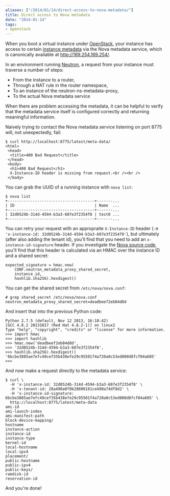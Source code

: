 ```yaml
---
aliases: ["/2014/01/14/direct-access-to-nova-metadata/"]
title: Direct access to Nova metadata
date: "2014-01-14"
tags:
- openstack
---
```


When you boot a virtual instance under [OpenStack][], your instance
has access to certain [instance metadata][] via the Nova metadata service,
which is canonically available at <http://169.254.169.254/>.

In an environment running [Neutron][], a request from your instance
must traverse a number of steps:

- From the instance to a router,
- Through a NAT rule in the router namespace, 
- To an instance of the neutron-ns-metadata-proxy,
- To the actual Nova metadata service

When there are problem accessing the metadata, it can be helpful to
verify that the metadata service itself is configured correctly and
returning meaningful information.

<!-- more -->

Naively trying to contact the Nova metadata service listening on port
8775 will, not unexpectedly, fail:

    $ curl http://localhost:8775/latest/meta-data/
    <html>
     <head>
      <title>400 Bad Request</title>
     </head>
     <body>
      <h1>400 Bad Request</h1>
      X-Instance-ID header is missing from request.<br /><br />
     </body>

You can grab the UUID of a running instance with `nova list`:

    $ nova list
    +--------------------------------------+-------...
    | ID                                   | Name  ...
    +--------------------------------------+-------...
    | 32d0524b-314d-4594-b3a3-607e3f2354f8 | test0 ...
    +--------------------------------------+-------...

You can retry your request with an appropraite `X-Instance-ID` header
(`-H 'x-instance-id: 32d0524b-314d-4594-b3a3-607e3f2354f8'`), but
ultimately (after also adding the tenant id), you'll find that you
need to add an `x-instance-id-signature` header.  If you investigate
the [Nova source code][], you'll find that this header is calculated
via an HMAC over the instance ID and a shared secret:

    expected_signature = hmac.new(
        CONF.neutron_metadata_proxy_shared_secret,
        instance_id,
        hashlib.sha256).hexdigest()

You can get the shared secret from `/etc/nova/nova.conf`:

    # grep shared_secret /etc/nova/nova.conf
    neutron_metadata_proxy_shared_secret=deadbeef2eb84d8d

And insert that into the previous Python code:

    Python 2.7.5 (default, Nov 12 2013, 16:18:42) 
    [GCC 4.8.2 20131017 (Red Hat 4.8.2-1)] on linux2
    Type "help", "copyright", "credits" or "license" for more information.
    >>> import hmac
    >>> import hashlib
    >>> hmac.new('deadbeef2eb84d8d',
    >>> '32d0524b-314d-4594-b3a3-607e3f2354f8',
    >>> hashlib.sha256).hexdigest()
    '6bcbe3885ae7efc49cef35b438efe29c95501f4a720a0c53ed000d8fcf04a605'
    >>> 

And now make a request directly to the metadata service:

    $ curl \
      -H 'x-instance-id: 32d0524b-314d-4594-b3a3-607e3f2354f8' \
      -H 'x-tenant-id: 28a490a0f8b28800181ce490a74df8d2' \
      -H 'x-instance-id-signature: 6bcbe3885ae7efc49cef35b438efe29c95501f4a720a0c53ed000d8fcf04a605' \
      http://localhost:8775/latest/meta-data
    ami-id
    ami-launch-index
    ami-manifest-path
    block-device-mapping/
    hostname
    instance-action
    instance-id
    instance-type
    kernel-id
    local-hostname
    local-ipv4
    placement/
    public-hostname
    public-ipv4
    public-keys/
    ramdisk-id
    reservation-id

And you're done!

[nova source code]: https://github.com/openstack/nova/blob/master/nova/api/metadata/handler.py
[openstack]: http://www.openstack.org/
[instance metadata]: http://docs.openstack.org/admin-guide-cloud/content//section_metadata-service.html
[neutron]: https://wiki.openstack.org/wiki/Neutron

